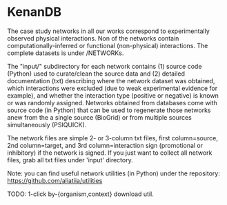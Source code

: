 # KenanDB 

The case study networks in all our works correspond to experimentally observed physical interactions. Non of the networks contain computationally-inferred or functional (non-physical) interactions. The complete datasets is under /NETWORKs. 

The "input/" subdirectory for each network contains (1) source code (Python) used to curate/clean the source data and (2) detailed documentation (txt) describing where the network dataset was obtained, which interactions were excluded (due to weak experimental evidence for example), and whether the interaction type (positive or negative) is known or was randomly assigned. Networks obtained from databases come with source code (in Python) that can be used to regenerate those networks anew from the a single source (BioGrid) or from multiple sources simultaneously (PSIQUICK).

The network files are simple 2- or 3-column txt files, first column=source, 2nd column=target, and 3rd column=interaction sign (promotional or inhibitory) if the network is signed. If you just want to collect all network files, grab all txt files under 'input' directory. 

Note: you can find useful network utilities (in Python) under the repository: https://github.com/aliatiia/utilities

TODO: 1-click by-{organism,context} download util. 

